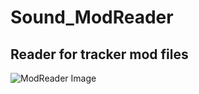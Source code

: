 # Sound_ModReader
## Reader for tracker mod files

![ModReader Image](Resources/ModReader.png "ModReader Image")
